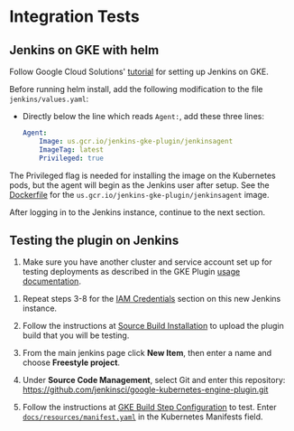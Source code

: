 <!--
 Copyright 2019 Google LLC

 Licensed under the Apache License, Version 2.0 (the "License"); you may not use this file except in
 compliance with the License. You may obtain a copy of the License at

        https://www.apache.org/licenses/LICENSE-2.0

 Unless required by applicable law or agreed to in writing, software distributed under the License
 is distributed on an "AS IS" BASIS, WITHOUT WARRANTIES OR CONDITIONS OF ANY KIND, either express or
 implied. See the License for the specific language governing permissions and limitations under the
 License.
-->
# Integration Tests

## Jenkins on GKE with helm
Follow Google Cloud Solutions'
[tutorial](https://cloud.google.com/solutions/jenkins-on-kubernetes-engine-tutorial) for setting up 
Jenkins on GKE.

<!--
TODO(stephenashank): Add another step for the CasC config when we are able to pre-load credentials
through the helm chart after refactoring the Google Oauth Plugin.
-->
Before running helm install, add the following modification to the file `jenkins/values.yaml`:

* Directly below the line which reads `Agent:`, add these three lines:
    ```yaml
    Agent:
        Image: us.gcr.io/jenkins-gke-plugin/jenkinsagent
        ImageTag: latest
        Privileged: true
    ```

The Privileged flag is needed for installing the image on the Kubernetes pods, but the agent will 
begin as the Jenkins user after setup. See the [Dockerfile](../jenkinsagent/Dockerfile) for the 
`us.gcr.io/jenkins-gke-plugin/jenkinsagent` image.

After logging in to the Jenkins instance, continue to the next section.

## Testing the plugin on Jenkins
1. Make sure you have another cluster and service account set up for testing deployments as
described in the GKE Plugin [usage documentation](Home.md#usage). 

<!--
TODO(stephenashank): Remove this once the credentials can be preloaded through the helm chart.
This depends on refactoring the Google Oauth Plugin.
-->
1. Repeat steps 3-8 for the [IAM Credentials](Home.md#iam-credentials) section on this new Jenkins
instance.

1. Follow the instructions at [Source Build Installation](SourceBuildInstallation.md) to upload the
plugin build that you will be testing.

1. From the main jenkins page click **New Item**, then enter a name and choose
**Freestyle project**.

1. Under **Source Code Management**, select Git and enter this repository:
https://github.com/jenkinsci/google-kubernetes-engine-plugin.git

1. Follow the instructions at
[GKE Build Step Configuration](Home.md#google-kubernetes-engine-build-step-configuration) to test.
Enter [`docs/resources/manifest.yaml`](resources/manifest.yaml) in the Kubernetes Manifests field.

